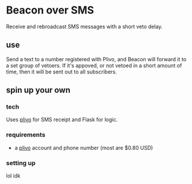 # Beacon over SMS

Receive and rebroadcast SMS messages with a short veto delay.

## use

Send a text to a number registered with Plivo, and Beacon will forward it to a set group of vetoers. If it's appoved, or not vetoed in a short amount of time, then it will be sent out to all subscribers.

## spin up your own

### tech

Uses [plivo][] for SMS receipt and Flask for logic.

### requirements

- a [plivo][] account and phone number (most are $0.80 USD)

### setting up

lol idk

[plivo]: (https://plivo.com/)
